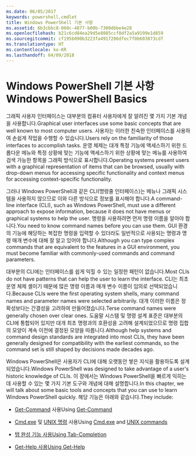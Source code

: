 ```yaml
---
ms.date: 06/05/2017
keywords: powershell,cmdlet
title: Windows PowerShell 기본 사항
ms.assetid: 6b3cbbc8-060c-4877-b00b-7300dbbe4e28
ms.openlocfilehash: b21c6cd84ea29d5e8085ccf8df2a5a9199e1d859
ms.sourcegitcommit: cf195b090b3223fa4917206dfec7f0b603873cdf
ms.translationtype: HT
ms.contentlocale: ko-KR
ms.lasthandoff: 04/09/2018
---
```

# <a name="windows-powershell-basics"></a><span data-ttu-id="b8df7-103">Windows PowerShell 기본 사항</span><span class="sxs-lookup"><span data-stu-id="b8df7-103">Windows PowerShell Basics</span></span>
<span data-ttu-id="b8df7-104">그래픽 사용자 인터페이스는 대부분의 컴퓨터 사용자에게 잘 알려진 몇 가지 기본 개념을 사용합니다.</span><span class="sxs-lookup"><span data-stu-id="b8df7-104">Graphical user interfaces use some basic concepts that are well known to most computer users.</span></span> <span data-ttu-id="b8df7-105">사용자는 이러한 친숙한 인터페이스를 사용하여 손쉽게 작업을 수행할 수 있습니다.</span><span class="sxs-lookup"><span data-stu-id="b8df7-105">Users rely on the familiarity of those interfaces to accomplish tasks.</span></span> <span data-ttu-id="b8df7-106">운영 체제는 대개 특정 기능에 액세스하기 위한 드롭다운 메뉴와 특정 상황에 맞는 기능에 액세스하기 위한 상황에 맞는 메뉴를 사용하여 검색 가능한 항목을 그래픽 방식으로 표시합니다.</span><span class="sxs-lookup"><span data-stu-id="b8df7-106">Operating systems present users with a graphical representation of items that can be browsed, usually with drop-down menus for accessing specific functionality and context menus for accessing context-specific functionality.</span></span>

<span data-ttu-id="b8df7-107">그러나 Windows PowerShell과 같은 CLI(명령줄 인터페이스)는 메뉴나 그래픽 시스템을 사용하지 않으므로 이와 다른 방식으로 정보를 표시해야 합니다.</span><span class="sxs-lookup"><span data-stu-id="b8df7-107">A command-line interface (CLI), such as Windows PowerShell, must use a different approach to expose information, because it does not have menus or graphical systems to help the user.</span></span> <span data-ttu-id="b8df7-108">명령을 사용하려면 먼저 명령 이름을 알아야 합니다.</span><span class="sxs-lookup"><span data-stu-id="b8df7-108">You need to know command names before you can use them.</span></span> <span data-ttu-id="b8df7-109">GUI 환경의 기능에 해당하는 복잡한 명령을 입력할 수 있더라도 일반적으로 사용되는 명령과 명령 매개 변수에 대해 잘 알고 있어야 합니다.</span><span class="sxs-lookup"><span data-stu-id="b8df7-109">Although you can type complex commands that are equivalent to the features in a GUI environment, you must become familiar with commonly-used commands and command parameters.</span></span>

<span data-ttu-id="b8df7-110">대부분의 CLI에는 인터페이스를 쉽게 익힐 수 있는 일정한 패턴이 없습니다.</span><span class="sxs-lookup"><span data-stu-id="b8df7-110">Most CLIs do not have patterns that can help the user to learn the interface.</span></span> <span data-ttu-id="b8df7-111">CLI는 최초 운영 체제 셸이기 때문에 많은 명령 이름과 매개 변수 이름이 임의로 선택되었습니다.</span><span class="sxs-lookup"><span data-stu-id="b8df7-111">Because CLIs were the first operating system shells, many command names and parameter names were selected arbitrarily.</span></span> <span data-ttu-id="b8df7-112">대개 이러한 이름은 정확성보다는 간결성을 고려하여 만들어졌습니다.</span><span class="sxs-lookup"><span data-stu-id="b8df7-112">Terse command names were generally chosen over clear ones.</span></span> <span data-ttu-id="b8df7-113">도움말 시스템 및 명령 설계 표준은 대부분의 CLI에 통합되어 있지만 대개 최초 명령과의 호환성을 고려해 설계되었으므로 명령 집합의 모양이 계속 이전에 결정된 모양을 따릅니다.</span><span class="sxs-lookup"><span data-stu-id="b8df7-113">Although help systems and command design standards are integrated into most CLIs, they have been generally designed for compatibility with the earliest commands, so the command set is still shaped by decisions made decades ago.</span></span>

<span data-ttu-id="b8df7-114">Windows PowerShell은 사용자가 CLI에 대해 오랫동안 쌓은 지식을 활용하도록 설계되었습니다.</span><span class="sxs-lookup"><span data-stu-id="b8df7-114">Windows PowerShell was designed to take advantage of a user's historic knowledge of CLIs.</span></span> <span data-ttu-id="b8df7-115">이 장에서는 Windows PowerShell을 빠르게 익히는 데 사용할 수 있는 몇 가지 기본 도구와 개념에 대해 설명합니다.</span><span class="sxs-lookup"><span data-stu-id="b8df7-115">In this chapter, we will talk about some basic tools and concepts that you can use to learn Windows PowerShell quickly.</span></span> <span data-ttu-id="b8df7-116">해당 기능은 아래와 같습니다.</span><span class="sxs-lookup"><span data-stu-id="b8df7-116">They include:</span></span>

- <span data-ttu-id="b8df7-117">[Get-Command](/powershell/module/Microsoft.PowerShell.Core/get-command) 사용</span><span class="sxs-lookup"><span data-stu-id="b8df7-117">Using [Get-Command](/powershell/module/Microsoft.PowerShell.Core/get-command)</span></span>

- <span data-ttu-id="b8df7-118">[Cmd.exe](/windows-server/administration/windows-commands/cmd) 및 [UNIX 명령](/windows/wsl/reference) 사용</span><span class="sxs-lookup"><span data-stu-id="b8df7-118">Using [Cmd.exe](/windows-server/administration/windows-commands/cmd) and [UNIX commands](/windows/wsl/reference)</span></span>

- [<span data-ttu-id="b8df7-119">탭 완성 기능 사용</span><span class="sxs-lookup"><span data-stu-id="b8df7-119">Using Tab-Completion</span></span>](../../core-powershell/console/using-tab-expansion.md)

- [<span data-ttu-id="b8df7-120">Get-Help 사용</span><span class="sxs-lookup"><span data-stu-id="b8df7-120">Using Get-Help</span></span>](./getting-detailed-help-information.md)